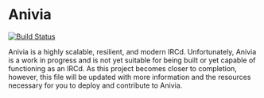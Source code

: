 Anivia
======

[![Build Status](https://travis-ci.org/akaritakai/Anivia.svg)](https://travis-ci.org/akaritakai/Anivia)

Anivia is a highly scalable, resilient, and modern IRCd. Unfortunately, Anivia is a work in progress and is not yet suitable for being built or yet capable of functioning as an IRCd. As this project becomes closer to completion, however, this file will be updated with more information and the resources necessary for you to deploy and contribute to Anivia.